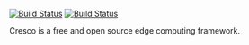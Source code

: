 [![Build Status](https://travis-ci.org/CrescoEdge/repo.svg?branch=master)](https://travis-ci.org/CrescoEdge/repo)
[![Build Status](https://sonarcloud.io/api/project_badges/measure?project=io.cresco%3Arepo&metric=alert_status)](https://sonarcloud.io/dashboard?id=io.cresco%3Arepo)

Cresco is a free and open source edge computing framework.